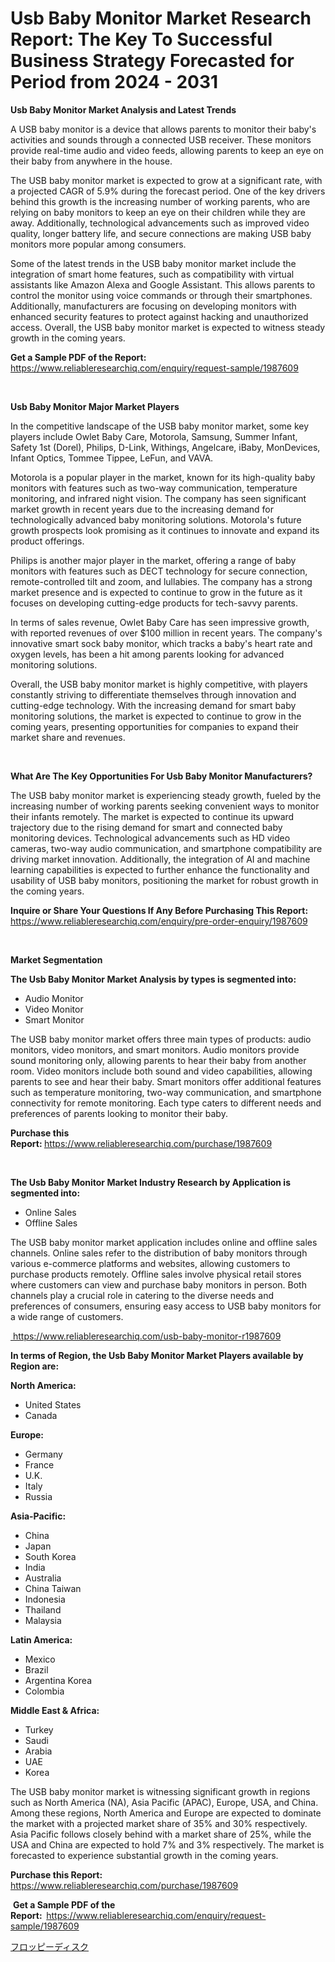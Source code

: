 <p><h1>Usb Baby Monitor Market Research Report: The Key To Successful Business Strategy Forecasted for Period from 2024 - 2031</h1></p><p><strong>Usb Baby Monitor Market Analysis and Latest Trends</strong></p>
<p><p>A USB baby monitor is a device that allows parents to monitor their baby's activities and sounds through a connected USB receiver. These monitors provide real-time audio and video feeds, allowing parents to keep an eye on their baby from anywhere in the house.</p><p>The USB baby monitor market is expected to grow at a significant rate, with a projected CAGR of 5.9% during the forecast period. One of the key drivers behind this growth is the increasing number of working parents, who are relying on baby monitors to keep an eye on their children while they are away. Additionally, technological advancements such as improved video quality, longer battery life, and secure connections are making USB baby monitors more popular among consumers.</p><p>Some of the latest trends in the USB baby monitor market include the integration of smart home features, such as compatibility with virtual assistants like Amazon Alexa and Google Assistant. This allows parents to control the monitor using voice commands or through their smartphones. Additionally, manufacturers are focusing on developing monitors with enhanced security features to protect against hacking and unauthorized access. Overall, the USB baby monitor market is expected to witness steady growth in the coming years.</p></p>
<p><strong>Get a Sample PDF of the Report:&nbsp;</strong> <a href="https://www.reliableresearchiq.com/enquiry/request-sample/1987609">https://www.reliableresearchiq.com/enquiry/request-sample/1987609</a></p>
<p>&nbsp;</p>
<p><strong>Usb Baby Monitor Major Market Players</strong></p>
<p><p>In the competitive landscape of the USB baby monitor market, some key players include Owlet Baby Care, Motorola, Samsung, Summer Infant, Safety 1st (Dorel), Philips, D-Link, Withings, Angelcare, iBaby, MonDevices, Infant Optics, Tommee Tippee, LeFun, and VAVA.</p><p>Motorola is a popular player in the market, known for its high-quality baby monitors with features such as two-way communication, temperature monitoring, and infrared night vision. The company has seen significant market growth in recent years due to the increasing demand for technologically advanced baby monitoring solutions. Motorola's future growth prospects look promising as it continues to innovate and expand its product offerings.</p><p>Philips is another major player in the market, offering a range of baby monitors with features such as DECT technology for secure connection, remote-controlled tilt and zoom, and lullabies. The company has a strong market presence and is expected to continue to grow in the future as it focuses on developing cutting-edge products for tech-savvy parents.</p><p>In terms of sales revenue, Owlet Baby Care has seen impressive growth, with reported revenues of over $100 million in recent years. The company's innovative smart sock baby monitor, which tracks a baby's heart rate and oxygen levels, has been a hit among parents looking for advanced monitoring solutions.</p><p>Overall, the USB baby monitor market is highly competitive, with players constantly striving to differentiate themselves through innovation and cutting-edge technology. With the increasing demand for smart baby monitoring solutions, the market is expected to continue to grow in the coming years, presenting opportunities for companies to expand their market share and revenues.</p></p>
<p>&nbsp;</p>
<p><strong>What Are The Key Opportunities For Usb Baby Monitor Manufacturers?</strong></p>
<p><p>The USB baby monitor market is experiencing steady growth, fueled by the increasing number of working parents seeking convenient ways to monitor their infants remotely. The market is expected to continue its upward trajectory due to the rising demand for smart and connected baby monitoring devices. Technological advancements such as HD video cameras, two-way audio communication, and smartphone compatibility are driving market innovation. Additionally, the integration of AI and machine learning capabilities is expected to further enhance the functionality and usability of USB baby monitors, positioning the market for robust growth in the coming years.</p></p>
<p><strong>Inquire or Share Your Questions If Any Before Purchasing This Report:</strong> <a href="https://www.reliableresearchiq.com/enquiry/pre-order-enquiry/1987609">https://www.reliableresearchiq.com/enquiry/pre-order-enquiry/1987609</a></p>
<p>&nbsp;</p>
<p><strong>Market Segmentation</strong></p>
<p><strong>The Usb Baby Monitor Market Analysis by types is segmented into:</strong></p>
<p><ul><li>Audio Monitor</li><li>Video Monitor</li><li>Smart Monitor</li></ul></p>
<p><p>The USB baby monitor market offers three main types of products: audio monitors, video monitors, and smart monitors. Audio monitors provide sound monitoring only, allowing parents to hear their baby from another room. Video monitors include both sound and video capabilities, allowing parents to see and hear their baby. Smart monitors offer additional features such as temperature monitoring, two-way communication, and smartphone connectivity for remote monitoring. Each type caters to different needs and preferences of parents looking to monitor their baby.</p></p>
<p><strong>Purchase this Report:&nbsp;</strong><a href="https://www.reliableresearchiq.com/purchase/1987609">https://www.reliableresearchiq.com/purchase/1987609</a></p>
<p>&nbsp;</p>
<p><strong>The Usb Baby Monitor Market Industry Research by Application is segmented into:</strong></p>
<p><ul><li>Online Sales</li><li>Offline Sales</li></ul></p>
<p><p>The USB baby monitor market application includes online and offline sales channels. Online sales refer to the distribution of baby monitors through various e-commerce platforms and websites, allowing customers to purchase products remotely. Offline sales involve physical retail stores where customers can view and purchase baby monitors in person. Both channels play a crucial role in catering to the diverse needs and preferences of consumers, ensuring easy access to USB baby monitors for a wide range of customers.</p></p>
<p><a href="https://www.reliableresearchiq.com/usb-baby-monitor-r1987609">&nbsp;https://www.reliableresearchiq.com/usb-baby-monitor-r1987609</a></p>
<p><strong>In terms of Region, the Usb Baby Monitor Market Players available by Region are:</strong></p>
<p>
    <p> <strong> North America: </strong>
        <ul>
            <li>United States</li>
            <li>Canada</li>
        </ul>
        </p> 
    <p> <strong> Europe: </strong>
        <ul>
            <li>Germany</li>
            <li>France</li>
            <li>U.K.</li>
            <li>Italy</li>
            <li>Russia</li>
        </ul>
        </p> 
    <p> <strong> Asia-Pacific: </strong>
        <ul>
            <li>China</li>
            <li>Japan</li>
            <li>South Korea</li>
            <li>India</li>
            <li>Australia</li>
            <li>China Taiwan</li>
            <li>Indonesia</li>
            <li>Thailand</li>
            <li>Malaysia</li>
        </ul>
        </p> 
    <p> <strong> Latin America: </strong>
        <ul>
            <li>Mexico</li>
            <li>Brazil</li>
            <li>Argentina Korea</li>
            <li>Colombia</li>
        </ul>
        </p> 
    <p> <strong> Middle East & Africa: </strong>
        <ul>
            <li>Turkey</li>
            <li>Saudi</li>
            <li>Arabia</li>
            <li>UAE</li>
            <li>Korea</li>
        </ul>
    </p>
    </p>
<p><p>The USB baby monitor market is witnessing significant growth in regions such as North America (NA), Asia Pacific (APAC), Europe, USA, and China. Among these regions, North America and Europe are expected to dominate the market with a projected market share of 35% and 30% respectively. Asia Pacific follows closely behind with a market share of 25%, while the USA and China are expected to hold 7% and 3% respectively. The market is forecasted to experience substantial growth in the coming years.</p></p>
<p><strong>Purchase this Report: </strong><a href="https://www.reliableresearchiq.com/purchase/1987609">https://www.reliableresearchiq.com/purchase/1987609</a></p>
<p>&nbsp;<strong>Get a Sample PDF of the Report:&nbsp;&nbsp;</strong><a href="https://www.reliableresearchiq.com/enquiry/request-sample/1987609">https://www.reliableresearchiq.com/enquiry/request-sample/1987609</a></p>
<p><strong></strong></p>
<p><p><a href="https://github.com/ihabdkwlxs948/Market-Research-Report-List-3/blob/main/459575631290.md">フロッピーディスク</a></p></p>